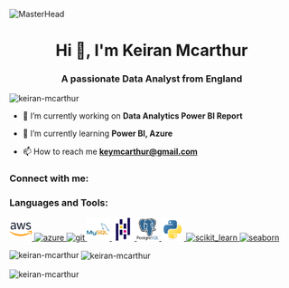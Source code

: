 ![MasterHead](https://www.gmmspl.com/wp-content/uploads/2021/10/data-analytics.png)
<h1 align="center">Hi 👋, I'm Keiran Mcarthur</h1>
<h3 align="center">A passionate Data Analyst from England</h3>

<p align="left"> <img src="https://komarev.com/ghpvc/?username=keiran-mcarthur&label=Profile%20views&color=0e75b6&style=flat" alt="keiran-mcarthur" /> </p>

- 🔭 I’m currently working on **Data Analytics Power BI Report**

- 🌱 I’m currently learning **Power BI, Azure**

- 📫 How to reach me **keymcarthur@gmail.com**

<h3 align="left">Connect with me:</h3>
<p align="left">
</p>

<h3 align="left">Languages and Tools:</h3>
<p align="left"> <a href="https://aws.amazon.com" target="_blank" rel="noreferrer"> <img src="https://raw.githubusercontent.com/devicons/devicon/master/icons/amazonwebservices/amazonwebservices-original-wordmark.svg" alt="aws" width="40" height="40"/> </a> <a href="https://azure.microsoft.com/en-in/" target="_blank" rel="noreferrer"> <img src="https://www.vectorlogo.zone/logos/microsoft_azure/microsoft_azure-icon.svg" alt="azure" width="40" height="40"/> </a> <a href="https://git-scm.com/" target="_blank" rel="noreferrer"> <img src="https://www.vectorlogo.zone/logos/git-scm/git-scm-icon.svg" alt="git" width="40" height="40"/> </a> <a href="https://www.mysql.com/" target="_blank" rel="noreferrer"> <img src="https://raw.githubusercontent.com/devicons/devicon/master/icons/mysql/mysql-original-wordmark.svg" alt="mysql" width="40" height="40"/> </a> <a href="https://pandas.pydata.org/" target="_blank" rel="noreferrer"> <img src="https://raw.githubusercontent.com/devicons/devicon/2ae2a900d2f041da66e950e4d48052658d850630/icons/pandas/pandas-original.svg" alt="pandas" width="40" height="40"/> </a> <a href="https://www.postgresql.org" target="_blank" rel="noreferrer"> <img src="https://raw.githubusercontent.com/devicons/devicon/master/icons/postgresql/postgresql-original-wordmark.svg" alt="postgresql" width="40" height="40"/> </a> <a href="https://www.python.org" target="_blank" rel="noreferrer"> <img src="https://raw.githubusercontent.com/devicons/devicon/master/icons/python/python-original.svg" alt="python" width="40" height="40"/> </a> <a href="https://scikit-learn.org/" target="_blank" rel="noreferrer"> <img src="https://upload.wikimedia.org/wikipedia/commons/0/05/Scikit_learn_logo_small.svg" alt="scikit_learn" width="40" height="40"/> </a> <a href="https://seaborn.pydata.org/" target="_blank" rel="noreferrer"> <img src="https://seaborn.pydata.org/_images/logo-mark-lightbg.svg" alt="seaborn" width="40" height="40"/> </a> </p>

<p><img align="left" src="https://github-readme-stats.vercel.app/api/top-langs?username=keiran-mcarthur&show_icons=true&locale=en&layout=compact" alt="keiran-mcarthur" /></p>

<p>&nbsp;<img align="center" src="https://github-readme-stats.vercel.app/api?username=keiran-mcarthur&show_icons=true&locale=en" alt="keiran-mcarthur" /></p>

<p><img align="center" src="https://github-readme-streak-stats.herokuapp.com/?user=keiran-mcarthur&" alt="keiran-mcarthur" /></p>

